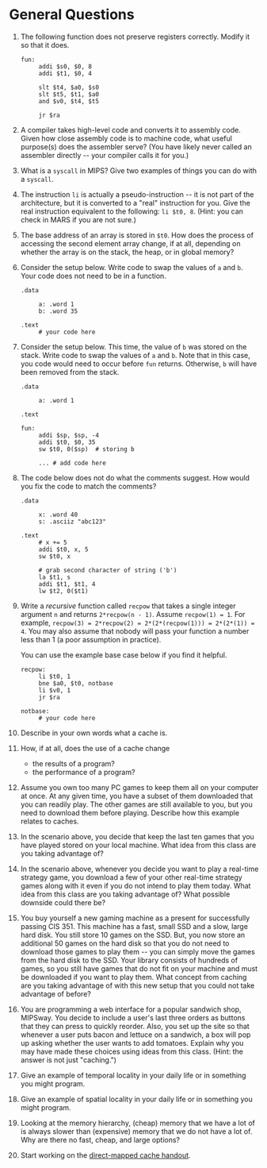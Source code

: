 # General Questions

1. The following function does not preserve registers correctly.
   Modify it so that it does.

   ```
   fun:
        addi $s0, $0, 8
        addi $t1, $0, 4

        slt $t4, $a0, $s0
        slt $t5, $t1, $a0
        and $v0, $t4, $t5

        jr $ra
   ```

2. A compiler takes high-level code and converts it to assembly code.
   Given how close assembly code is to machine code,
   what useful purpose(s) does the assembler serve?
   (You have likely never called an assembler directly --
   your compiler calls it for you.)

3. What is a `syscall` in MIPS?
   Give two examples of things you can do with a `syscall`.

4. The instruction `li` is actually a pseudo-instruction --
   it is not part of the architecture,
   but it is converted to a "real" instruction for you.
   Give the real instruction equivalent to the following:
   `li $t0, 8`.
   (Hint: you can check in MARS if you are not sure.)

5. The base address of an array is stored in `$t0`.
   How does the process of accessing the second element array change,
   if at all,
   depending on whether the array is on the stack, the heap, or in global
   memory?

6. Consider the setup below.
   Write code to swap the values of `a` and `b`.
   Your code does not need to be in a function.
   ```
   .data

        a: .word 1
        b: .word 35

   .text
        # your code here
   ```

7. Consider the setup below.
   This time, the value of `b` was stored on the stack.
   Write code to swap the values of `a` and `b`.
   Note that in this case,
   you code would need to occur before `fun` returns.
   Otherwise, `b` will have been removed from the stack.
   ```
   .data

        a: .word 1

   .text

   fun:
        addi $sp, $sp, -4
        addi $t0, $0, 35
        sw $t0, 0($sp)  # storing b

        ... # add code here
   ```

8. The code below does not do what the comments suggest.
   How would you fix the code to match the comments?

   ```
   .data

        x: .word 40
        s: .asciiz "abc123"

   .text
        # x += 5
        addi $t0, x, 5
        sw $t0, x

        # grab second character of string ('b')
        la $t1, s
        addi $t1, $t1, 4
        lw $t2, 0($t1)
   ```

9. Write a *recursive* function called `recpow` that takes a single integer
   argument `n` and returns `2*recpow(n - 1)`.
   Assume `recpow(1) = 1`.
   For example,
   `recpow(3) = 2*recpow(2) = 2*(2*(recpow(1))) = 2*(2*(1)) = 4`.
   You may also assume that nobody will pass your function a number less than
   1 (a poor assumption in practice).

   You can use the example base case below if you find it helpful.
   ```
   recpow:
        li $t0, 1
        bne $a0, $t0, notbase
        li $v0, 1
        jr $ra

   notbase:
        # your code here
   ```
10. Describe in your own words what a cache is.
   <!-- Small, fast memory where we hold data we expect we will need in the
   near future. -->

11. How, if at all, does the use of a cache change
    * the results of a program?
    * the performance of a program?

12. Assume you own too many PC games to keep them all on your computer at once.
    At any given time,
    you have a subset of them downloaded that you can readily play.
    The other games are still available to you,
    but you need to download them before playing.
    Describe how this example relates to caches.

13. In the scenario above,
    you decide that keep the last ten games that you have played stored on
    your local machine.
    What idea from this class are you taking advantage of?

14. In the scenario above,
    whenever you decide you want to play a real-time strategy game,
    you download a few of your other real-time strategy games along with it
    even if you do not intend to play them today.
    What idea from this class are you taking advantage of?
    What possible downside could there be?

15. You buy yourself a new gaming machine as a present for successfully passing
    CIS 351.
    This machine has a fast, small SSD and a slow, large hard disk.
    You still store 10 games on the SSD.
    But, you now store an additional 50 games on the hard disk so that you do
    not need to download those games to play them --
    you can simply move the games from the hard disk to the SSD.
    Your library consists of hundreds of games,
    so you still have games that do not fit on your machine and must be
    downloaded if you want to play them.
    What concept from caching are you taking advantage of with this new setup
    that you could not take advantage of before?

16. You are programming a web interface for a popular sandwich shop, MIPSway.
    You decide to include a user's last three orders as buttons that they can
    press to quickly reorder.
    Also, you set up the site so that whenever a user puts bacon and lettuce
    on a sandwich,
    a box will pop up asking whether the user wants to add tomatoes.
    Explain why you may have made these choices using ideas from this class.
    (Hint: the answer is not just "caching.")

17. Give an example of temporal locality in your daily life or in something
    you might program.

18. Give an example of spatial locality in your daily life or in something
    you might program.

19. Looking at the memory hierarchy,
    (cheap) memory that we have a lot of is always slower than (expensive)
    memory that we do not have a lot of.
    Why are there no fast, cheap, and large options?

<!--
   Answer: because if something were both faster *and* cheaper,
   we would replace the other kind entirely.
   Put another way, our memory *is* big, fast, and cheap compared to older
   technologies.
-->

20. Start working on the
    [direct-mapped cache handout](/handouts/direct-cache-handout.pdf).
